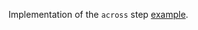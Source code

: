 Implementation of the `across` step [example](https://concourse-ci.org/jobs.html#schema.across_var).

